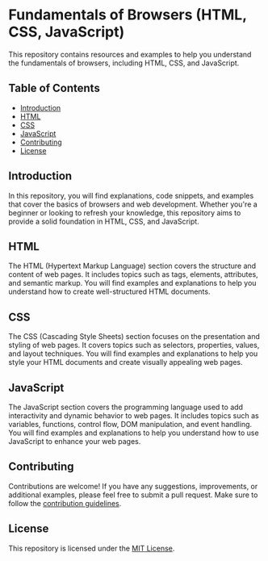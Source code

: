 # Fundamentals of Browsers (HTML, CSS, JavaScript)

This repository contains resources and examples to help you understand the fundamentals of browsers, including HTML, CSS, and JavaScript.

## Table of Contents

- [Introduction](#introduction)
- [HTML](#html)
- [CSS](#css)
- [JavaScript](#javascript)
- [Contributing](#contributing)
- [License](#license)

## Introduction

In this repository, you will find explanations, code snippets, and examples that cover the basics of browsers and web development. Whether you're a beginner or looking to refresh your knowledge, this repository aims to provide a solid foundation in HTML, CSS, and JavaScript.

## HTML

The HTML (Hypertext Markup Language) section covers the structure and content of web pages. It includes topics such as tags, elements, attributes, and semantic markup. You will find examples and explanations to help you understand how to create well-structured HTML documents.

## CSS

The CSS (Cascading Style Sheets) section focuses on the presentation and styling of web pages. It covers topics such as selectors, properties, values, and layout techniques. You will find examples and explanations to help you style your HTML documents and create visually appealing web pages.

## JavaScript

The JavaScript section covers the programming language used to add interactivity and dynamic behavior to web pages. It includes topics such as variables, functions, control flow, DOM manipulation, and event handling. You will find examples and explanations to help you understand how to use JavaScript to enhance your web pages.

## Contributing

Contributions are welcome! If you have any suggestions, improvements, or additional examples, please feel free to submit a pull request. Make sure to follow the [contribution guidelines](CONTRIBUTING.md).

## License

This repository is licensed under the [MIT License](LICENSE).